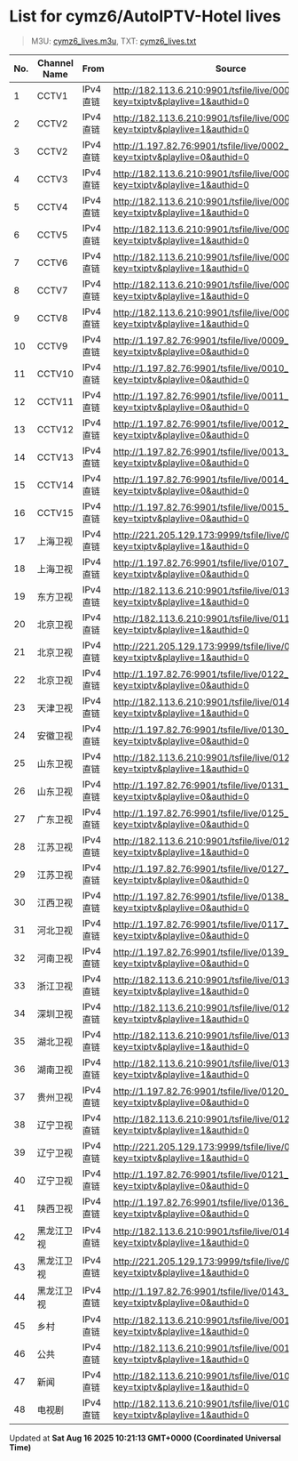 # List for **cymz6/AutoIPTV-Hotel lives**

> M3U: [cymz6_lives.m3u](/cymz6_lives.m3u), TXT: [cymz6_lives.txt](/txt/cymz6_lives.txt)

| No. | Channel Name | From | Source |
| --- | ------------ | ---- | ------ |
| 1 | CCTV1 | IPv4 直链 | <http://182.113.6.210:9901/tsfile/live/0001_1.m3u8?key=txiptv&playlive=1&authid=0> |
| 2 | CCTV2 | IPv4 直链 | <http://182.113.6.210:9901/tsfile/live/0002_1.m3u8?key=txiptv&playlive=1&authid=0> |
| 3 | CCTV2 | IPv4 直链 | <http://1.197.82.76:9901/tsfile/live/0002_1.m3u8?key=txiptv&playlive=0&authid=0> |
| 4 | CCTV3 | IPv4 直链 | <http://182.113.6.210:9901/tsfile/live/0003_1.m3u8?key=txiptv&playlive=1&authid=0> |
| 5 | CCTV4 | IPv4 直链 | <http://182.113.6.210:9901/tsfile/live/0004_1.m3u8?key=txiptv&playlive=1&authid=0> |
| 6 | CCTV5 | IPv4 直链 | <http://182.113.6.210:9901/tsfile/live/0005_1.m3u8?key=txiptv&playlive=1&authid=0> |
| 7 | CCTV6 | IPv4 直链 | <http://182.113.6.210:9901/tsfile/live/0006_1.m3u8?key=txiptv&playlive=1&authid=0> |
| 8 | CCTV7 | IPv4 直链 | <http://182.113.6.210:9901/tsfile/live/0007_1.m3u8?key=txiptv&playlive=1&authid=0> |
| 9 | CCTV8 | IPv4 直链 | <http://182.113.6.210:9901/tsfile/live/0008_1.m3u8?key=txiptv&playlive=1&authid=0> |
| 10 | CCTV9 | IPv4 直链 | <http://1.197.82.76:9901/tsfile/live/0009_1.m3u8?key=txiptv&playlive=0&authid=0> |
| 11 | CCTV10 | IPv4 直链 | <http://1.197.82.76:9901/tsfile/live/0010_1.m3u8?key=txiptv&playlive=0&authid=0> |
| 12 | CCTV11 | IPv4 直链 | <http://1.197.82.76:9901/tsfile/live/0011_1.m3u8?key=txiptv&playlive=0&authid=0> |
| 13 | CCTV12 | IPv4 直链 | <http://1.197.82.76:9901/tsfile/live/0012_1.m3u8?key=txiptv&playlive=0&authid=0> |
| 14 | CCTV13 | IPv4 直链 | <http://1.197.82.76:9901/tsfile/live/0013_1.m3u8?key=txiptv&playlive=0&authid=0> |
| 15 | CCTV14 | IPv4 直链 | <http://1.197.82.76:9901/tsfile/live/0014_1.m3u8?key=txiptv&playlive=0&authid=0> |
| 16 | CCTV15 | IPv4 直链 | <http://1.197.82.76:9901/tsfile/live/0015_1.m3u8?key=txiptv&playlive=0&authid=0> |
| 17 | 上海卫视 | IPv4 直链 | <http://221.205.129.173:9999/tsfile/live/0107_1.m3u8?key=txiptv&playlive=1&authid=0> |
| 18 | 上海卫视 | IPv4 直链 | <http://1.197.82.76:9901/tsfile/live/0107_1.m3u8?key=txiptv&playlive=0&authid=0> |
| 19 | 东方卫视 | IPv4 直链 | <http://182.113.6.210:9901/tsfile/live/0139_1.m3u8?key=txiptv&playlive=1&authid=0> |
| 20 | 北京卫视 | IPv4 直链 | <http://182.113.6.210:9901/tsfile/live/0119_1.m3u8?key=txiptv&playlive=1&authid=0> |
| 21 | 北京卫视 | IPv4 直链 | <http://221.205.129.173:9999/tsfile/live/0122_1.m3u8?key=txiptv&playlive=1&authid=0> |
| 22 | 北京卫视 | IPv4 直链 | <http://1.197.82.76:9901/tsfile/live/0122_1.m3u8?key=txiptv&playlive=0&authid=0> |
| 23 | 天津卫视 | IPv4 直链 | <http://182.113.6.210:9901/tsfile/live/0143_1.m3u8?key=txiptv&playlive=1&authid=0> |
| 24 | 安徽卫视 | IPv4 直链 | <http://1.197.82.76:9901/tsfile/live/0130_1.m3u8?key=txiptv&playlive=0&authid=0> |
| 25 | 山东卫视 | IPv4 直链 | <http://182.113.6.210:9901/tsfile/live/0123_1.m3u8?key=txiptv&playlive=1&authid=0> |
| 26 | 山东卫视 | IPv4 直链 | <http://1.197.82.76:9901/tsfile/live/0131_1.m3u8?key=txiptv&playlive=0&authid=0> |
| 27 | 广东卫视 | IPv4 直链 | <http://1.197.82.76:9901/tsfile/live/0125_1.m3u8?key=txiptv&playlive=0&authid=0> |
| 28 | 江苏卫视 | IPv4 直链 | <http://182.113.6.210:9901/tsfile/live/0121_1.m3u8?key=txiptv&playlive=1&authid=0> |
| 29 | 江苏卫视 | IPv4 直链 | <http://1.197.82.76:9901/tsfile/live/0127_1.m3u8?key=txiptv&playlive=0&authid=0> |
| 30 | 江西卫视 | IPv4 直链 | <http://1.197.82.76:9901/tsfile/live/0138_1.m3u8?key=txiptv&playlive=0&authid=0> |
| 31 | 河北卫视 | IPv4 直链 | <http://1.197.82.76:9901/tsfile/live/0117_1.m3u8?key=txiptv&playlive=0&authid=0> |
| 32 | 河南卫视 | IPv4 直链 | <http://1.197.82.76:9901/tsfile/live/0139_1.m3u8?key=txiptv&playlive=0&authid=0> |
| 33 | 浙江卫视 | IPv4 直链 | <http://182.113.6.210:9901/tsfile/live/0131_1.m3u8?key=txiptv&playlive=1&authid=0> |
| 34 | 深圳卫视 | IPv4 直链 | <http://182.113.6.210:9901/tsfile/live/0120_1.m3u8?key=txiptv&playlive=1&authid=0> |
| 35 | 湖北卫视 | IPv4 直链 | <http://182.113.6.210:9901/tsfile/live/0132_1.m3u8?key=txiptv&playlive=1&authid=0> |
| 36 | 湖南卫视 | IPv4 直链 | <http://182.113.6.210:9901/tsfile/live/0135_1.m3u8?key=txiptv&playlive=1&authid=0> |
| 37 | 贵州卫视 | IPv4 直链 | <http://1.197.82.76:9901/tsfile/live/0120_1.m3u8?key=txiptv&playlive=0&authid=0> |
| 38 | 辽宁卫视 | IPv4 直链 | <http://182.113.6.210:9901/tsfile/live/0125_1.m3u8?key=txiptv&playlive=1&authid=0> |
| 39 | 辽宁卫视 | IPv4 直链 | <http://221.205.129.173:9999/tsfile/live/0121_1.m3u8?key=txiptv&playlive=1&authid=0> |
| 40 | 辽宁卫视 | IPv4 直链 | <http://1.197.82.76:9901/tsfile/live/0121_1.m3u8?key=txiptv&playlive=0&authid=0> |
| 41 | 陕西卫视 | IPv4 直链 | <http://1.197.82.76:9901/tsfile/live/0136_1.m3u8?key=txiptv&playlive=0&authid=0> |
| 42 | 黑龙江卫视 | IPv4 直链 | <http://182.113.6.210:9901/tsfile/live/0142_1.m3u8?key=txiptv&playlive=1&authid=0> |
| 43 | 黑龙江卫视 | IPv4 直链 | <http://221.205.129.173:9999/tsfile/live/0143_1.m3u8?key=txiptv&playlive=1&authid=0> |
| 44 | 黑龙江卫视 | IPv4 直链 | <http://1.197.82.76:9901/tsfile/live/0143_1.m3u8?key=txiptv&playlive=0&authid=0> |
| 45 | 乡村 | IPv4 直链 | <http://182.113.6.210:9901/tsfile/live/0017_2.m3u8?key=txiptv&playlive=1&authid=0> |
| 46 | 公共 | IPv4 直链 | <http://182.113.6.210:9901/tsfile/live/0017_1.m3u8?key=txiptv&playlive=1&authid=0> |
| 47 | 新闻 | IPv4 直链 | <http://182.113.6.210:9901/tsfile/live/0109_7.m3u8?key=txiptv&playlive=1&authid=0> |
| 48 | 电视剧 | IPv4 直链 | <http://182.113.6.210:9901/tsfile/live/0109_6.m3u8?key=txiptv&playlive=1&authid=0> |

Updated at **Sat Aug 16 2025 10:21:13 GMT+0000 (Coordinated Universal Time)**
